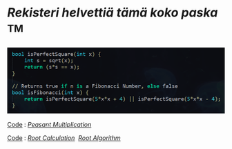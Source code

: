 # _Rekisteri helvettiä tämä koko paska_ <sup>TM<sup>

_![alt_text](https://raw.githubusercontent.com/Jan-Aarela/Fibonacci-y86/refs/heads/main/pics/Fibonacci%20code%20in%20C.png)_

[Code](https://raw.githubusercontent.com/Jan-Aarela/Fibonacci-y86/refs/heads/main/Extras/Multiplication) : _[Peasant Multiplication](https://raw.githubusercontent.com/Jan-Aarela/Fibonacci-y86/refs/heads/main/pics/multiplication.jpg)_

[Code](https://raw.githubusercontent.com/Jan-Aarela/Fibonacci-y86/refs/heads/main/Extras/Root)‎ : _[Root Calculation](https://raw.githubusercontent.com/Jan-Aarela/Fibonacci-y86/refs/heads/main/pics/squarred.jpg)_
‎ _[Root Algorithm](https://raw.githubusercontent.com/Jan-Aarela/Fibonacci-y86/refs/heads/main/pics/Root%20algorithm.jpg)_

